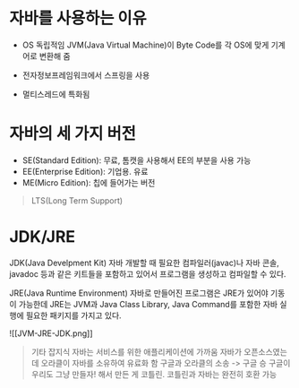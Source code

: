 # 자바를 사용하는 이유

- OS 독립적임
	JVM(Java Virtual Machine)이 Byte Code를 각 OS에 맞게 기계어로 변환해 줌

- 전자정보프레임워크에서 스프링을 사용

- 멀티스레드에 특화됨

# 자바의 세 가지 버전

- SE(Standard Edition): 무료, 톰캣을 사용해서 EE의 부분을 사용 가능
- EE(Enterprise Edition): 기업용. 유료
- ME(Micro Edition): 칩에 들어가는 버전

> LTS(Long Term Support)


# JDK/JRE

JDK(Java Develpment Kit)
자바 개발할 때 필요한 컴파일러(javac)나 자바 콘솔, javadoc 등과 같은 키트들을 포함하고 있어서 프로그램을 생성하고 컴파일할 수 있다.

JRE(Java Runtime Environment)
자바로 만들어진 프로그램은 JRE가 있어야 기동이 가능한데 JRE는 JVM과 Java Class Library, Java Command를 포함한 자바 실행에 필요한 패키지를 가지고 있다.

![[JVM-JRE-JDK.png]]


> 기타 잡지식
> 자바는 서비스를 위한 애플리케이션에 가까움
> 자바가 오픈소스였는데 오라클이 자바를 소유하여 유료화 함
> 구글과 오라클의 소송 -> 구글 승
> 구글이 우리도 그냥 만들자! 해서 만든 게 코틀린.
> 코틀린과 자바는 완전히 호환 가능